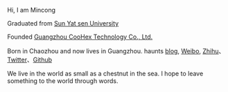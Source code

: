 Hi, I am Mincong

Graduated from [Sun Yat sen University](https://www.sysu.edu.cn/)

Founded [Guangzhou CooHex Technology Co., Ltd.](http://coohex.com)

Born in Chaozhou and now lives in Guangzhou.  haunts [blog](http://gumcstronger.github.io), [Weibo](https://weibo.com/gumincong), [Zhihu](https://www.zhihu.com/people/gumincong)、[Twitter](https://twitter.com/gumcstronger/)、[Github](https://github.com/gumcstronger)

We live in the world as small as a chestnut in the sea. I hope to leave something to the world through words.
